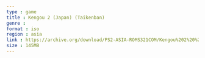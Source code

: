 ```yaml
---
type : game
title : Kengou 2 (Japan) (Taikenban)
genre : 
format : iso
region : asia
link : https://archive.org/download/PS2-ASIA-ROMS321COM/Kengou%202%20%28Japan%29%20%28Taikenban%29.7z
size : 145MB
---
```

